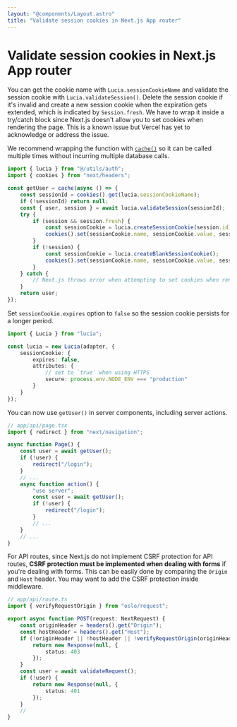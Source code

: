 ```yaml
---
layout: "@components/Layout.astro"
title: "Validate session cookies in Next.js App router"
---
```


# Validate session cookies in Next.js App router

You can get the cookie name with `Lucia.sessionCookieName` and validate the session cookie with `Lucia.validateSession()`. Delete the session cookie if it's invalid and create a new session cookie when the expiration gets extended, which is indicated by `Session.fresh`. We have to wrap it inside a try/catch block since Next.js doesn't allow you to set cookies when rendering the page. This is a known issue but Vercel has yet to acknowledge or address the issue.

We recommend wrapping the function with [`cache()`](https://nextjs.org/docs/app/building-your-application/caching#react-cache-function) so it can be called multiple times without incurring multiple database calls.

```ts
import { lucia } from "@/utils/auth";
import { cookies } from "next/headers";

const getUser = cache(async () => {
	const sessionId = cookies().get(lucia.sessionCookieName);
	if (!sessionId) return null;
	const { user, session } = await lucia.validateSession(sessionId);
	try {
		if (session && session.fresh) {
			const sessionCookie = lucia.createSessionCookie(session.id);
			cookies().set(sessionCookie.name, sessionCookie.value, sessionCookie.attributes);
		}
		if (!session) {
			const sessionCookie = lucia.createBlankSessionCookie();
			cookies().set(sessionCookie.name, sessionCookie.value, sessionCookie.attributes);
		}
	} catch {
		// Next.js throws error when attempting to set cookies when rendering page
	}
	return user;
});
```

Set `sessionCookie.expires` option to `false` so the session cookie persists for a longer period.

```ts
import { Lucia } from "lucia";

const lucia = new Lucia(adapter, {
	sessionCookie: {
		expires: false,
		attributes: {
			// set to `true` when using HTTPS
			secure: process.env.NODE_ENV === "production"
		}
	}
});
```

You can now use `getUser()` in server components, including server actions.

```ts
// app/api/page.tsx
import { redirect } from "next/navigation";

async function Page() {
	const user = await getUser();
	if (!user) {
		redirect("/login");
	}
	// ...
	async function action() {
		"use server";
		const user = await getUser();
		if (!user) {
			redirect("/login");
		}
		// ...
	}
	// ...
}
```

For API routes, since Next.js do not implement CSRF protection for API routes, **CSRF protection must be implemented when dealing with forms** if you're dealing with forms. This can be easily done by comparing the `Origin` and `Host` header. You may want to add the CSRF protection inside middleware.

```ts
// app/api/route.ts
import { verifyRequestOrigin } from "oslo/request";

export async function POST(request: NextRequest) {
	const originHeader = headers().get("Origin");
	const hostHeader = headers().get("Host");
	if (!originHeader || !hostHeader || !verifyRequestOrigin(originHeader, [hostHeader])) {
		return new Response(null, {
			status: 403
		});
	}
	const user = await validateRequest();
	if (!user) {
		return new Response(null, {
			status: 401
		});
	}
	//
}
```
